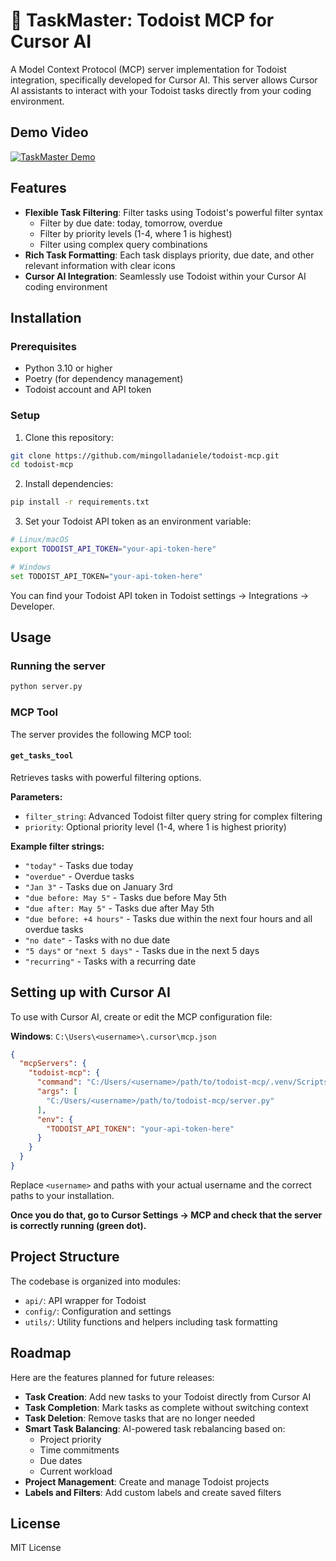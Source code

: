 # 🚀 TaskMaster: Todoist MCP for Cursor AI

A Model Context Protocol (MCP) server implementation for Todoist integration, specifically developed for Cursor AI. This server allows Cursor AI assistants to interact with your Todoist tasks directly from your coding environment.

## Demo Video
[![TaskMaster Demo](https://img.youtube.com/vi/RM-AaSpTqYI/0.jpg)](https://www.youtube.com/watch?v=RM-AaSpTqYI)

## Features

- **Flexible Task Filtering**: Filter tasks using Todoist's powerful filter syntax
  - Filter by due date: today, tomorrow, overdue
  - Filter by priority levels (1-4, where 1 is highest)
  - Filter using complex query combinations
- **Rich Task Formatting**: Each task displays priority, due date, and other relevant information with clear icons
- **Cursor AI Integration**: Seamlessly use Todoist within your Cursor AI coding environment

## Installation

### Prerequisites

- Python 3.10 or higher
- Poetry (for dependency management)
- Todoist account and API token

### Setup

1. Clone this repository:
```bash
git clone https://github.com/mingolladaniele/todoist-mcp.git
cd todoist-mcp
```

2. Install dependencies:
```bash
pip install -r requirements.txt
```

3. Set your Todoist API token as an environment variable:
```bash
# Linux/macOS
export TODOIST_API_TOKEN="your-api-token-here"

# Windows
set TODOIST_API_TOKEN="your-api-token-here"
```

You can find your Todoist API token in Todoist settings → Integrations → Developer.

## Usage

### Running the server

```bash
python server.py
```

### MCP Tool

The server provides the following MCP tool:

#### `get_tasks_tool`

Retrieves tasks with powerful filtering options.

**Parameters:**
- `filter_string`: Advanced Todoist filter query string for complex filtering
- `priority`: Optional priority level (1-4, where 1 is highest priority)

**Example filter strings:**
- `"today"` - Tasks due today
- `"overdue"` - Overdue tasks
- `"Jan 3"` - Tasks due on January 3rd
- `"due before: May 5"` - Tasks due before May 5th
- `"due after: May 5"` - Tasks due after May 5th
- `"due before: +4 hours"` - Tasks due within the next four hours and all overdue tasks
- `"no date"` - Tasks with no due date
- `"5 days"` or `"next 5 days"` - Tasks due in the next 5 days
- `"recurring"` - Tasks with a recurring date

## Setting up with Cursor AI

To use with Cursor AI, create or edit the MCP configuration file:

**Windows**: `C:\Users\<username>\.cursor\mcp.json`

```json
{
  "mcpServers": {
    "todoist-mcp": {
      "command": "C:/Users/<username>/path/to/todoist-mcp/.venv/Scripts/python.exe",
      "args": [
        "C:/Users/<username>/path/to/todoist-mcp/server.py"
      ],
      "env": {
        "TODOIST_API_TOKEN": "your-api-token-here"
      }
    }
  }
}
```

Replace `<username>` and paths with your actual username and the correct paths to your installation.

**Once you do that, go to Cursor Settings  → MCP and check that the server is correctly running (green dot).**

## Project Structure

The codebase is organized into modules:

- `api/`: API wrapper for Todoist
- `config/`: Configuration and settings
- `utils/`: Utility functions and helpers including task formatting

## Roadmap

Here are the features planned for future releases:

- **Task Creation**: Add new tasks to your Todoist directly from Cursor AI
- **Task Completion**: Mark tasks as complete without switching context
- **Task Deletion**: Remove tasks that are no longer needed
- **Smart Task Balancing**: AI-powered task rebalancing based on:
  - Project priority
  - Time commitments
  - Due dates
  - Current workload
- **Project Management**: Create and manage Todoist projects
- **Labels and Filters**: Add custom labels and create saved filters

## License

MIT License